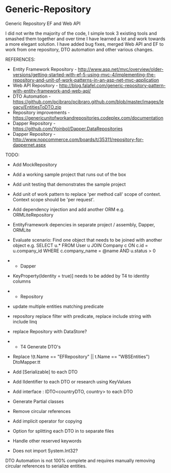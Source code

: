 # Generic-Repository
Generic Repository EF and Web API

I did not write the majority of the code, I simple took 3 existing tools and smashed them together and over time I have learned a lot and work towards a more elegant solution. I have added bug fixes, merged Web API and EF to work from one repository, DTO automation and other various changes.

REFERENCES:
- Entity Framework Repository - http://www.asp.net/mvc/overview/older-versions/getting-started-with-ef-5-using-mvc-4/implementing-the-repository-and-unit-of-work-patterns-in-an-asp-net-mvc-application
- Web API Repository - http://blog.falafel.com/generic-repository-pattern-with-entity-framework-and-web-api/
- DTO Automation - https://github.com/pcibraro/pcibraro.github.com/blob/master/images/legacy/EntitiesToDTO.zip
- Repository improvements - https://genericunitofworkandrepositories.codeplex.com/documentation
- Dapper Repository - https://github.com/Yoinbol/Dapper.DataRepositories
- Dapper Repository - http://www.nopcommerce.com/boards/t/35311/repository-for-dappernet.aspx

TODO:

- Add MockRepository
- Add a working sample project that runs out of the box
- Add unit testing that demonstrates the sample project
- Add unit of work pattern to replace 'per method call' scope of context. Context scope should be 'per request'.
- Add dependency injection and add another ORM e.g. ORMLiteRepository
- EntityFramework depencies in separate project / assembly, Dapper, ORMLite
- Evaluate scenario: Find one object that needs to be joined with another object
  e.g. SELECT u.* FROM User u JOIN Company c ON c.id = u.company_id WHERE c.company_name = @name AND u.status > 0

- - Dapper
- KeyProperty(Identity = true)] needs to be added by T4 to identity columns

- - Repository
- update multiple entities matching predicate
- repository replace filter with predicate, replace include string with include linq
- replace Repository with DataStore?

- - T4 Generate DTO's
 - Replace !(t.Name == "EFRepository" || t.Name == "WBSEntities") DtoMapper.tt
 - Add [Serializable] to each DTO
 - Add IIdentifier to each DTO or research using KeyValues
 - Add interface : IDTO<countryDTO, country> to each DTO
 - Generate Partial classes
 - Remove circular references
 - Add implicit operator for copying
 - Option for splitting each DTO in to separate files
 - Handle other reserved keywords
 - Does not import System.Int32?

DTO Automation is not 100% complete and requires manually removing circular references to serialize entities.
